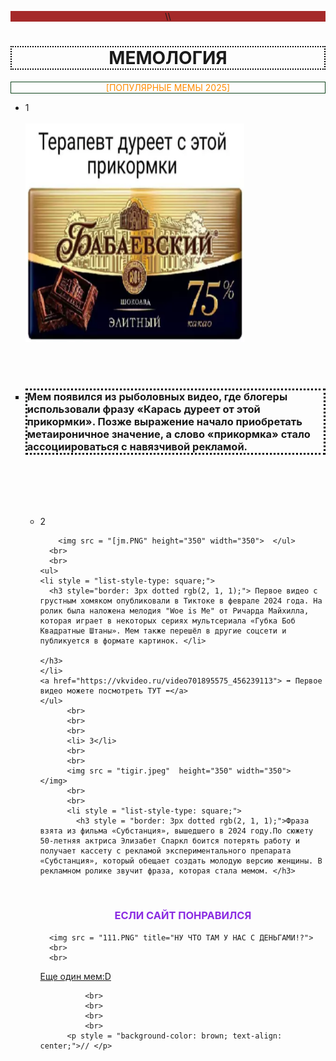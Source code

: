 <!DOCTYPE html>
<html>
 <body>
  <p style = "background-color: brown; text-align: center;"> \\</p></a>
    <h1 style = "text-align: center; border: 2px dotted black;" >МЕМОЛОГИЯ </h1>
    <p style = "text-align: center; color: rgb(255, 140, 0); border: 1px solid  rgb(13, 68, 27);"> [ПОПУЛЯРНЫЕ МЕМЫ 2025]</p>
    <ul>
      <li> 1</li>
      <br>
        <img src = "terapevt.PNG" height="350" width="350">  </ul>
      <br>
      <br>
    <ul>
    <li style = "list-style-type: square;">
      <h3 style = "border: 3px dotted rgb(2, 1, 1);"> Мем появился из рыболовных видео, где блогеры использовали фразу «Карась дуреет от этой прикормки». Позже выражение начало приобретать метаироничное значение, а слово «прикормка» стало ассоциироваться с навязчивой рекламой.</li>
                                                                           </h3>
    </li>
      <br>
      <br>
      <br>
      <br>
     <ul>
      <li> 2</li>

        <img src = "[jm.PNG" height="350" width="350">  </ul>
      <br>
      <br>
    <ul>
    <li style = "list-style-type: square;">
      <h3 style="border: 3px dotted rgb(2, 1, 1);"> Первое видео с грустным хомяком опубликовали в Тиктоке в феврале 2024 года. На ролик была наложена мелодия "Woe is Me" от Ричарда Майхилла, которая играет в некоторых сериях мультсериала «Губка Боб Квадратные Штаны». Мем также перешёл в другие соцсети и публикуется в формате картинок. </li>
                                                                           </h3>
    </li>
    <a href="https://vkvideo.ru/video701895575_456239113"> ➡ Первое видео можете посмотреть ТУТ ⬅</a>
    </ul>
          <br>
          <br>
          <br>
          <li> 3</li>
          <br>
          <br>
          <img src = "tigir.jpeg"  height="350" width="350">  </img>
          <br>
          <br>
          <li style = "list-style-type: square;"> 
            <h3 style = "border: 3px dotted rgb(2, 1, 1);">Фраза взята из фильма «Субстанция», вышедшего в 2024 году.По сюжету 50-летняя актриса Элизабет Спаркл боится потерять работу и получает кассету с рекламой экспериментального препарата «Субстанция», который обещает создать молодую версию женщины. В рекламном ролике звучит фраза, которая стала мемом. </h3> 


‍     <h3 style = "color: blueviolet; text-align: center;"> ЕСЛИ САЙТ ПОНРАВИЛСЯ</h3>
  
      <img src = "111.PNG" title="НУ ЧТО ТАМ У НАС С ДЕНЬГАМИ!?">
      <br>
      <br>

<a href = "1411424731_1400805347_image.jpg" style = "text-align: start;"> Еще один мем:D</a>

              <br>
              <br>
              <br>
              <br>
          <p style = "background-color: brown; text-align: center;">// </p>
 </body>
</html>
